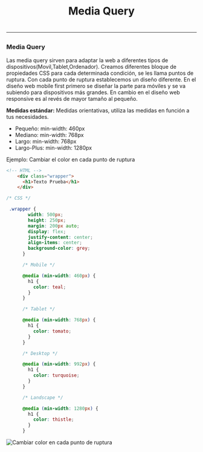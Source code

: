 <h1 align="center">Media Query<h1> 
<hr>

### Media Query

Las media query sirven para adaptar la web a diferentes tipos de dispositivos(Movil,Tablet,Ordenador). Creamos diferentes bloque de propiedades CSS para cada determinada condición, se les llama puntos de ruptura. Con cada punto de ruptura establecemos un diseño diferente.
En el diseño web mobile first primero se diseñar la parte para móviles y se va subiendo para dispositivos más grandes. En cambio en el diseño web responsive es al revés de mayor tamaño al pequeño.

**Medidas estándar:**
Medidas orientativas, utiliza las medidas en función a tus necesidades.

- Pequeño: min-width: 460px
- Mediano: min-width: 768px
- Largo: min-width: 768px
- Largo-Plus: min-width: 1280px

Ejemplo: Cambiar el color en cada punto de ruptura

```HTML
<!-- HTML -->
    <div class="wrapper">
      <h1>Texto Prueba</h1>
    </div>
```

```CSS
/* CSS */

 .wrapper {
        width: 500px;
        height: 250px;
        margin: 200px auto;
        display: flex;
        justify-content: center;
        align-items: center;
        background-color: grey;
      }

      /* Mobile */

      @media (min-width: 460px) {
        h1 {
          color: teal;
        }
      }

      /* Tablet */

      @media (min-width: 768px) {
        h1 {
          color: tomato;
        }
      }

      /* Desktop */

      @media (min-width: 992px) {
        h1 {
          color: turquoise;
        }
      }

      /* Landscape */

      @media (min-width: 1280px) {
        h1 {
          color: thistle;
        }
      }
```

![Cambiar color en cada punto de ruptura](img/meia-query.gif)